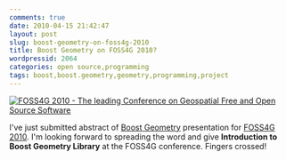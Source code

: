 ```yaml
---
comments: true
date: 2010-04-15 21:42:47
layout: post
slug: boost-geometry-on-foss4g-2010
title: Boost Geometry on FOSS4G 2010?
wordpressid: 2064
categories: open source,programming
tags: boost,boost.geometry,geometry,programming,project
---
```


[![FOSS4G 2010 - The leading Conference on Geospatial Free and Open Source Software](/images/foss4g2010-logo.png)](http://2010.foss4g.org)





I've just submitted abstract of [Boost Geometry](http://trac.osgeo.org/ggl/) presentation for [FOSS4G 2010](http://2010.foss4g.org). I'm looking forward to spreading the word and give **Introduction to Boost Geometry Library** at the FOSS4G conference. Fingers crossed!
